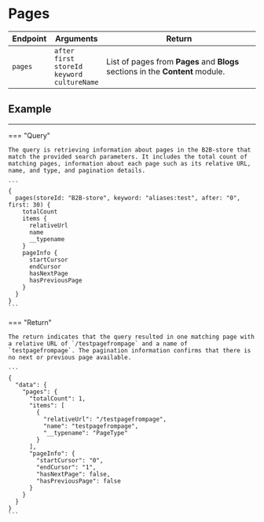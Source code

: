 # Pages

| Endpoint 	| Arguments                                                                                       	| Return                                                                         	|
|----------	|-------------------------------------------------------------------------------------------------	|--------------------------------------------------------------------------------	|
| `pages`  	| `after`<br>`first`<br>`storeId`<br>`keyword`<br>`cultureName`	| List of pages from **Pages** and **Blogs** sections in the **Content** module. 	|


## Example

<hr />
=== "Query"

    The query is retrieving information about pages in the B2B-store that match the provided search parameters. It includes the total count of matching pages, information about each page such as its relative URL, name, and type, and pagination details.

    ```
    {
      pages(storeId: "B2B-store", keyword: "aliases:test", after: "0", first: 30) {
        totalCount
        items {
          relativeUrl
          name
          __typename
        }
        pageInfo {
          startCursor
          endCursor
          hasNextPage
          hasPreviousPage
        }
      }
    }
    ```

=== "Return"

    The return indicates that the query resulted in one matching page with a relative URL of `/testpagefrompage` and a name of `testpagefrompage`. The pagination information confirms that there is no next or previous page available.

    ```
    {
      "data": {
        "pages": {
          "totalCount": 1,
          "items": [
            {
              "relativeUrl": "/testpagefrompage",
              "name": "testpagefrompage",
              "__typename": "PageType"
            }
          ],
          "pageInfo": {
            "startCursor": "0",
            "endCursor": "1",
            "hasNextPage": false,
            "hasPreviousPage": false
          }
        }
      }
    }
    ```